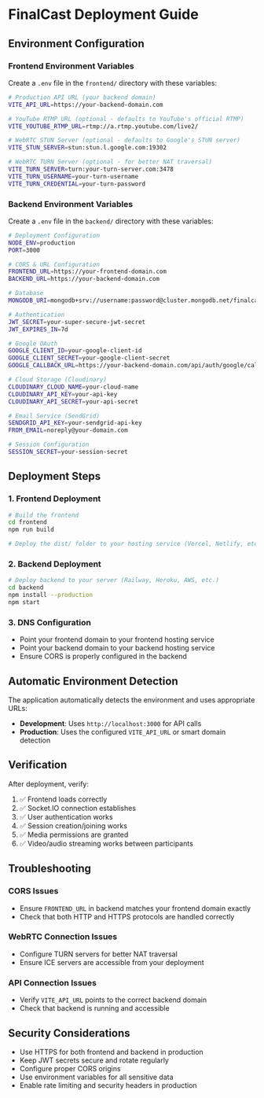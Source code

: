 # FinalCast Deployment Guide

## Environment Configuration

### Frontend Environment Variables

Create a `.env` file in the `frontend/` directory with these variables:

```bash
# Production API URL (your backend domain)
VITE_API_URL=https://your-backend-domain.com

# YouTube RTMP URL (optional - defaults to YouTube's official RTMP)
VITE_YOUTUBE_RTMP_URL=rtmp://a.rtmp.youtube.com/live2/

# WebRTC STUN Server (optional - defaults to Google's STUN server)
VITE_STUN_SERVER=stun:stun.l.google.com:19302

# WebRTC TURN Server (optional - for better NAT traversal)
VITE_TURN_SERVER=turn:your-turn-server.com:3478
VITE_TURN_USERNAME=your-turn-username
VITE_TURN_CREDENTIAL=your-turn-password
```

### Backend Environment Variables

Create a `.env` file in the `backend/` directory with these variables:

```bash
# Deployment Configuration
NODE_ENV=production
PORT=3000

# CORS & URL Configuration
FRONTEND_URL=https://your-frontend-domain.com
BACKEND_URL=https://your-backend-domain.com

# Database
MONGODB_URI=mongodb+srv://username:password@cluster.mongodb.net/finalcast

# Authentication
JWT_SECRET=your-super-secure-jwt-secret
JWT_EXPIRES_IN=7d

# Google OAuth
GOOGLE_CLIENT_ID=your-google-client-id
GOOGLE_CLIENT_SECRET=your-google-client-secret
GOOGLE_CALLBACK_URL=https://your-backend-domain.com/api/auth/google/callback

# Cloud Storage (Cloudinary)
CLOUDINARY_CLOUD_NAME=your-cloud-name
CLOUDINARY_API_KEY=your-api-key
CLOUDINARY_API_SECRET=your-api-secret

# Email Service (SendGrid)
SENDGRID_API_KEY=your-sendgrid-api-key
FROM_EMAIL=noreply@your-domain.com

# Session Configuration
SESSION_SECRET=your-session-secret
```

## Deployment Steps

### 1. Frontend Deployment

```bash
# Build the frontend
cd frontend
npm run build

# Deploy the dist/ folder to your hosting service (Vercel, Netlify, etc.)
```

### 2. Backend Deployment

```bash
# Deploy backend to your server (Railway, Heroku, AWS, etc.)
cd backend
npm install --production
npm start
```

### 3. DNS Configuration

- Point your frontend domain to your frontend hosting service
- Point your backend domain to your backend hosting service
- Ensure CORS is properly configured in the backend

## Automatic Environment Detection

The application automatically detects the environment and uses appropriate URLs:

- **Development**: Uses `http://localhost:3000` for API calls
- **Production**: Uses the configured `VITE_API_URL` or smart domain detection

## Verification

After deployment, verify:

1. ✅ Frontend loads correctly
2. ✅ Socket.IO connection establishes
3. ✅ User authentication works
4. ✅ Session creation/joining works
5. ✅ Media permissions are granted
6. ✅ Video/audio streaming works between participants

## Troubleshooting

### CORS Issues
- Ensure `FRONTEND_URL` in backend matches your frontend domain exactly
- Check that both HTTP and HTTPS protocols are handled correctly

### WebRTC Connection Issues
- Configure TURN servers for better NAT traversal
- Ensure ICE servers are accessible from your deployment

### API Connection Issues
- Verify `VITE_API_URL` points to the correct backend domain
- Check that backend is running and accessible

## Security Considerations

- Use HTTPS for both frontend and backend in production
- Keep JWT secrets secure and rotate regularly
- Configure proper CORS origins
- Use environment variables for all sensitive data
- Enable rate limiting and security headers in production
